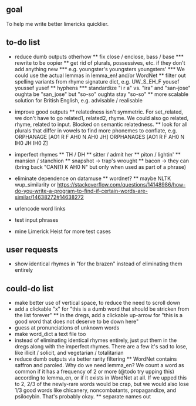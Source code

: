 ## goal

To help me write better limericks quicklier.

## to-do list

* reduce dumb outputs otherhow
** fix close / enclose, bass / base
*** rewrite to be oopier
** get rid of plurals, possessives, etc. if they don't add anything new
*** e.g. youngster's youngsters youngsters'
*** We could use the actual lemmas in lemma_en! and/or WordNet
** filter out spelling variants from rhyme signature dict, e.g. UW_S_EH_F  yousef youssef yusef
** hyphens
*** standardize "i r a" vs. "ira" and "san-jose" oughta be "san_jose" but "so-so" oughta stay "so-so"
** more scalable solution for British English, e.g. advisable / realisable

* improve good outputs
** relatedness isn't symmetric. For set_related, we don't have to go related1, related2, rhyme. We could also go related, rhyme, related to input. Blocked on semantic relatedness.
** look for all plurals that differ in vowels to find more phonemes to conflate, e.g. ORPHANAGE  [AO1 R F AH0 N AH0 JH] ORPHANAGES  [AO1 R F AH0 N IH0 JH IH0 Z]

* imperfect rhymes
** TH / DH
** sitter / admit her
** piton / lightin'
** mansion / stanchion
** snapshot -> trap's wrought
** bacon -> they can (bring back "CAN(1)  K AH0 N" but only when used as part of a phrase)

* eliminate dependence on datamuse
** wordnet?
** maybe NLTK wup_similarity or https://stackoverflow.com/questions/14148986/how-do-you-write-a-program-to-find-if-certain-words-are-similar/14638272#14638272

* urlencode word links
* test input phrases
* mine Limerick Heist for more test cases

## user requests

* show identical rhymes in "for the brazen" instead of eliminating them entirely

## could-do list

* make better use of vertical space, to reduce the need to scroll down
* add a clickable "x" for "this is a dumb word that should be stricken from the list forever"
** in the dregs, add a clickable up-arrow for "this is a good word that does not deserve to be down here"
* guess at pronunciations of unknown words
* make word_dict a text file too
* instead of eliminating identical rhymes entirely, just put them in the dregs along with the imperfect rhymes. There are a few it's sad to lose, like illicit / solicit, and vegetarian / totalitarian
* reduce dumb outputs via better rarity filtering
** WordNet contains saffron and paroled. Why do we need lemma_en? We count a word as common if it has a frequency of 2 or more (@todo try upping this) according to lemma_en, or if it exists in WordNet at all. If we upped this to 2, 2/3 of the newly-rare words would be crap, but we would also lose 1/3 good words like chicanery, noncombatants, propagandize, and psilocybin. That's probably okay.
** separate names out
